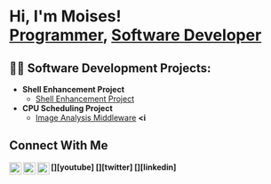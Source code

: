 <h1>Hi, I'm Moises! <br/><a href="https://github.com/Mooses4">Programmer</a>, <a href="https://www.linkedin.com/in/moisesgranados/">Software Developer</a>

<h2>👨‍💻 Software Development Projects:</h2>

- <b>Shell Enhancement Project</b>
  - [Shell Enhancement Project](https://github.com/joshmadakor1/Algorithms-Practice)
- <b>CPU Scheduling Project</b>
  - [Image Analysis Middleware](https://github.com/joshmadakor1/4chan-Image-Analysis-Middleware-C964) <b><i

<h2>Connect With Me </h2>
[<img align="left" alt="Mooses464 | YouTube" width="22px" src="https://cdn.jsdelivr.net/npm/simple-icons@v3/icons/youtube.svg" />][youtube]
[<img align="left" alt="Mooses464 | Twitter" width="22px" src="https://cdn.jsdelivr.net/npm/simple-icons@v3/icons/twitter.svg" />][twitter]
[<img align="left" alt="Moises Granados | LinkedIn" width="22px" src="https://cdn.jsdelivr.net/npm/simple-icons@v3/icons/linkedin.svg" />][linkedin]

[twitter]: https://twitter.com/joshmadakor
[youtube]: https://www.youtube.com/c/joshmadakor
[linkedin]: www.linkedin.com/in/moisesgranados


